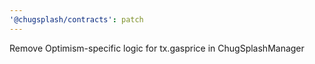 ```yaml
---
'@chugsplash/contracts': patch
---
```


Remove Optimism-specific logic for tx.gasprice in ChugSplashManager
